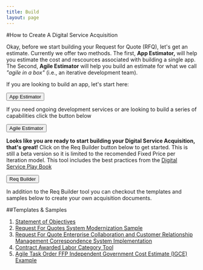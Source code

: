 ```yaml
---
title: Build
layout: page
---
```


#How to Create A Digital Service Acquisition 

Okay, before we start building your Request for Quote (RFQ), let's get an estimate. Currently we offer two methods. The first, <strong>App Estimator,</strong> will help you estimate the cost and rescources associated with building a single app.  The Second, <strong>Agile Estimator</strong> will help you build an estimate for what we call <em>"agile in a box"</em> (i.e., an iterative development team).

<p>If you are looking to build an app, let's start here:</p>
<p><div><FORM>
<INPUT TYPE="button" VALUE="App Estimator" onClick="parent.location='https://pre-award.herokuapp.com/'">
</FORM>
</div></p>

<p>If you need ongoing development services or are looking to build a series of capabilities click the button below</p>
<p><div><FORM>
<INPUT TYPE="button" VALUE="Agile Estimator" onClick="parent.location='https://docs.google.com/a/gsa.gov/document/d/1o64xuqUNTwKYs0x-bYLPPFinUgCE5Q2ii-76nG9E4to/edit?usp=sharing'">
</FORM></div></p>

<strong>Looks like you are ready to start building your Digital Service Acquisition, that's great!</strong> Click on the Req Builder  button below to get started. This is still a beta version so it is limited to the recomended Fixed Price per Iteration model. This tool includes the best practices from the <a href="https://playbook.cio.gov/">Digital Service Play Book</a>


<FORM>
<INPUT TYPE="button" VALUE="Req Builder" onClick="parent.location='https://acquisition-planning-beta.herokuapp.com/'">
</FORM>

<p>In addition to the Req Builder tool you can checkout the templates and samples below to create your own acquisition documents.
<span class="anchor" id="data-custodian-development"></span></p>

##Templates & Samples

1. [Statement of Objectives](/developers)
2. [Request For Quotes System Modernization Sample](/assets/Agile%20Task%20Order%20Example.docx)
3. [Request For Quote Enterprise Collaboration and Customer Relationship Management Correspondence System Implementation](/assets/CRMTaskOrder%20Sample%20DRAFT.docx)
4. [Contract Awarded Labor Category Tool](https://calc.gsa.gov/)
5. [Agile Task Order FFP Independent Government Cost Estimate (IGCE) Example](/assets/Agile_Task_Order_IGCE_Example_-Sec_508_Remediated.docx)



